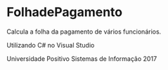 # FolhadePagamento
Calcula a folha da pagamento de vários funcionários.

Utilizando C# no Visual Studio
      
Universidade Positivo
Sistemas de Informação 2017

